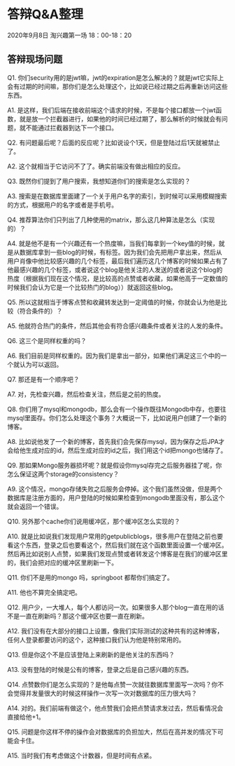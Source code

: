 <h1>答辩Q&A整理</h1>

2020年9月8日 淘兴趣第一场 18：00-18：20

<h2> 答辩现场问题</h2>

Q1. 你们security用的是jwt嘛，jwt的expiration是怎么解决的？就是jwt它实际上会有过期的时间嘛，那你们是怎么处理这个，比如说已经过期之后再重新访问这些东西。

A1. 是这样，我们后端在接收前端这个请求的时候，不是每个接口都放一个jwt函数，就是放一个拦截器进行，如果他的时间已经过期了，那么解析的时候就会有问题，就不能通过拦截器到达下一个接口。

Q2. 有问题最后呢？后面的反应呢？比如说设个1天，但是登陆过后1天就被禁止了。

A2. 这个就相当于它访问不了了。确实前端没有做出相应的反应。

Q3. 既然你们提到了用户搜索，我想知道你们的搜索是怎么实现的？

A3. 搜索是在数据库里面建了一个关于用户名字的索引，到时候可以采用模糊搜索的方式，根据用户的名字或者是手机号。

Q4. 推荐算法你们只列出了几种使用的matrix，那么这几种算法是怎么（实现的）？

A4. 就是他不是有一个兴趣还有一个热度嘛，当我们每拿到一个key值的时候，就是从数据库拿到一些blog的时候，有标签。因为我们会先把用户拿出来，然后从用户肖像中他比较感兴趣的几个标签，最后我们遍历这几个博客的时候如果占有了他最感兴趣的几个标签，或者说这个blog是他关注的人发送的或者说这个blog的热度（根据我们现在这个情况，是比较高的点赞或者收藏，如果他高于一定数值的时候我们会认为它是一个比较热门的blog））就返回这些blog。

Q5. 所以这就相当于博客点赞和收藏转发达到一定阈值的时候，你就会认为他是比较（符合条件的）？

A5. 他就符合热门的条件，然后其他会有符合感兴趣条件或者关注的人发的条件。

Q6. 这三个是同样权重的吗？

A6. 我们目前是同样权重的。因为我们是拿出一部分，如果他们满足这三个中的一个就认为可以返回。

Q7. 那还是有一个顺序吧？

A7. 对，先检查兴趣，然后检查关注，然后是之前的热度。

Q8. 你们用了mysql和mongodb，那么会有一个操作既往Mongodb中存，也要往mysql里面存。你们怎么处理这个事务？大概说一下，比如说用户创建了一个新的博客。

A8. 比如说他发了一个新的博客，首先我们会先保存mysql，因为保存之后JPA才会给他生成对应的id，然后生成对应的id之后，我们用这个id把mongo也储存了。

Q9. 那如果Mongo服务器损坏呢？就是假设你mysql存完之后服务器挂了呢，你怎么保证这两个storage的consistency？

A9. 这个情况，mongo存储失败之后服务会停掉。这个我们虽然没做，但是两个数据库是注册方面的，用户登陆的时候如果检查到mongodb里面没有，那么这个就会返回一个错误。

Q10. 另外那个cache你们说用缓冲区，那个缓冲区怎么实现的？

A10. 就是比如说我们发现用户常用的getpublicblogs，很多用户在登陆之前也要看这个东西，登录之后也要看这个，然后我们就在这个函数里面设置一个缓冲区。然后再比如说别人点赞，如果我们发现点赞或者转发这个博客是在我们的缓冲区里的，我们会把对应的缓冲区里刷新一下。

Q11. 你们不是用的mongo 吗，springboot 都帮你们搞定了。

A11. 他也不算完全搞定吧。

Q12. 用户少，一大堆人，每个人都访问一次。如果很多人那个blog一直在用的话不是一直在刷新吗？那这个缓冲区也要一直在刷新。

A12. 我们没有在大部分的接口上设置，像我们实际测试的这种共有的这种博客，任何人登录都要访问的这个，这种接口我们认为他是特别常用的。

Q13. 但是你这个不是应该登陆上来刷新的是他关注的东西吗？

A13. 没有登陆的时候是公有的博客，登录之后是自己感兴趣的东西。

Q14. 点赞数你们是怎么实现的？是他每点赞一次就往数据库里面写一次吗？你不会觉得并发量很大的时候这样操作一次写一次对数据库的压力很大吗？

A14. 对的。我们前端有做这个，他点赞我们会把点赞请求发过去，然后看情况会直接给他+1。

Q15. 问题是你这样不停的操作会对数据库的负担加大，然后在高并发的情况下可能会卡住。

A15. 当时我们有考虑做这个计数器，但是时间有点紧。
